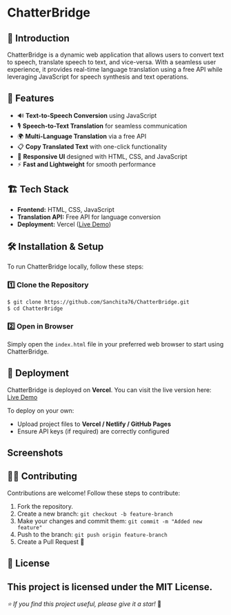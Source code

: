 # ChatterBridge

## 🚀 Introduction
ChatterBridge is a dynamic web application that allows users to convert text to speech, translate speech to text, and vice-versa. With a seamless user experience, it provides real-time language translation using a free API while leveraging JavaScript for speech synthesis and text operations.

## 🎯 Features
- 🔊 **Text-to-Speech Conversion** using JavaScript
- 🎙 **Speech-to-Text Translation** for seamless communication
- 🌍 **Multi-Language Translation** via a free API
- 📋 **Copy Translated Text** with one-click functionality
- 🎨 **Responsive UI** designed with HTML, CSS, and JavaScript
- ⚡ **Fast and Lightweight** for smooth performance

## 🏗️ Tech Stack
- **Frontend:** HTML, CSS, JavaScript
- **Translation API:** Free API for language conversion
- **Deployment:** Vercel ([Live Demo](https://voiceverse-one.vercel.app/))

## 🛠️ Installation & Setup
To run ChatterBridge locally, follow these steps:

### 1️⃣ Clone the Repository
```bash
$ git clone https://github.com/Sanchita76/ChatterBridge.git
$ cd ChatterBridge
```

### 2️⃣ Open in Browser
Simply open the `index.html` file in your preferred web browser to start using ChatterBridge.

## 🚀 Deployment
ChatterBridge is deployed on **Vercel**. You can visit the live version here:
[Live Demo](https://voiceverse-one.vercel.app/)

To deploy on your own:
- Upload project files to **Vercel / Netlify / GitHub Pages**
- Ensure API keys (if required) are correctly configured

## Screenshots 

## 👨‍💻 Contributing
Contributions are welcome! Follow these steps to contribute:
1. Fork the repository.
2. Create a new branch: `git checkout -b feature-branch`
3. Make your changes and commit them: `git commit -m "Added new feature"`
4. Push to the branch: `git push origin feature-branch`
5. Create a Pull Request 🚀

## 📜 License
This project is licensed under the **MIT License**.
---
_⭐ If you find this project useful, please give it a star!_ 🌟
 

